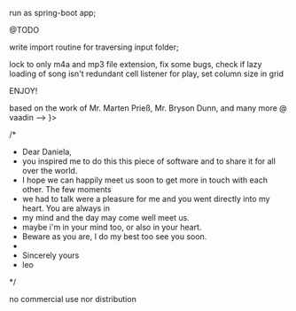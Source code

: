 run as spring-boot app;

@TODO


write import routine for traversing input folder;

lock to only m4a and mp3 file extension,
fix some bugs,
check if lazy loading of song isn't redundant
cell listener for play, set column size in grid

ENJOY!

based on the work of Mr. Marten Prieß, Mr. Bryson Dunn, and many more @ vaadin --> }>



/* 
 * Dear Daniela, 
 * you inspired me to do this this piece of software and to share it for all over the world.
 * I hope we can happily meet us soon to get more in touch with each other. The few moments
 * we had to talk were a pleasure for me and you went directly into my heart. You are always in
 * my mind and the day may come well meet us.
 * maybe i'm in your mind too, or also in your heart.
 * Beware as you are, I do my best too see you soon.
 *
 * Sincerely yours
 * leo
 
 */ 
 
 no commercial use nor distribution
 
